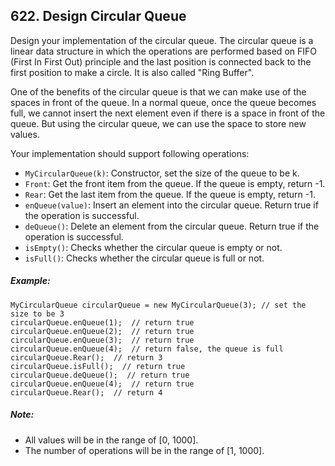 ## 622. Design Circular Queue

Design your implementation of the circular queue. The circular queue is a linear data structure in which the operations are performed based on FIFO (First In First Out) principle and the last position is connected back to the first position to make a circle. It is also called "Ring Buffer".

One of the benefits of the circular queue is that we can make use of the spaces in front of the queue. In a normal queue, once the queue becomes full, we cannot insert the next element even if there is a space in front of the queue. But using the circular queue, we can use the space to store new values.

Your implementation should support following operations:

* ```MyCircularQueue(k)```: Constructor, set the size of the queue to be k.
* ```Front```: Get the front item from the queue. If the queue is empty, return -1.
* ```Rear```: Get the last item from the queue. If the queue is empty, return -1.
* ```enQueue(value)```: Insert an element into the circular queue. Return true if the operation is successful.
* ```deQueue()```: Delete an element from the circular queue. Return true if the operation is successful.
* ```isEmpty()```: Checks whether the circular queue is empty or not.
* ```isFull()```: Checks whether the circular queue is full or not.

##### Example:
```
MyCircularQueue circularQueue = new MyCircularQueue(3); // set the size to be 3
circularQueue.enQueue(1);  // return true
circularQueue.enQueue(2);  // return true
circularQueue.enQueue(3);  // return true
circularQueue.enQueue(4);  // return false, the queue is full
circularQueue.Rear();  // return 3
circularQueue.isFull();  // return true
circularQueue.deQueue();  // return true
circularQueue.enQueue(4);  // return true
circularQueue.Rear();  // return 4
```

##### Note:

* All values will be in the range of [0, 1000].
* The number of operations will be in the range of [1, 1000].
